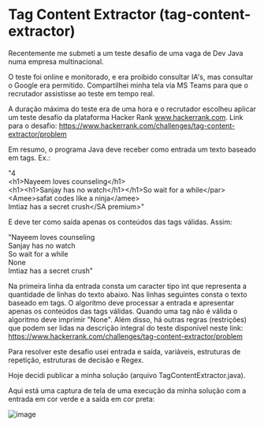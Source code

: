 # Tag Content Extractor (tag-content-extractor)

Recentemente me submeti a um teste desafio de uma vaga de Dev Java numa empresa multinacional.

O teste foi online e monitorado, e era proibido consultar IA's, mas consultar o Google era permitido. Compartilhei minha tela via MS Teams para que o recrutador assistisse ao teste em tempo real.

A duração máxima do teste era de uma hora e o recrutador escolheu aplicar um teste desafio da plataforma Hacker Rank www.hackerrank.com. Link para o desafio: https://www.hackerrank.com/challenges/tag-content-extractor/problem

Em resumo, o programa Java deve receber como entrada um texto baseado em tags. Ex.:

"4<br>
\<h1>Nayeem loves counseling\</h1><br>
\<h1>\<h1>Sanjay has no watch\</h1>\</h1><par>So wait for a while\</par><br>
\<Amee>safat codes like a ninja\</amee><br>
<SA premium>Imtiaz has a secret crush</SA premium>"<br>

E deve ter como saída apenas os conteúdos das tags válidas. Assim:

"Nayeem loves counseling<br>
Sanjay has no watch<br>
So wait for a while<br>
None<br>
Imtiaz has a secret crush"<br>

Na primeira linha da entrada consta um caracter tipo int que representa a quantidade de linhas do texto abaixo. Nas linhas seguintes consta o texto baseado em tags. O algoritmo deve processar a entrada e apresentar apenas os conteúdos das tags válidas. Quando uma tag não é válida o algoritmo deve imprimir "None". Além disso, há outras regras (restrições) que podem ser lidas na descrição integral do teste disponível neste link: https://www.hackerrank.com/challenges/tag-content-extractor/problem

Para resolver este desafio usei entrada e saída, variáveis, estruturas de repetição, estruturas de decisão e Regex.

Hoje decidi publicar a minha solução (arquivo TagContentExtractor.java).

Aqui está uma captura de tela de uma execução da minha solução com a entrada em cor verde e a saída em cor preta:

![image](https://github.com/user-attachments/assets/5b983310-5b4c-4557-b37d-2846b2141508)
